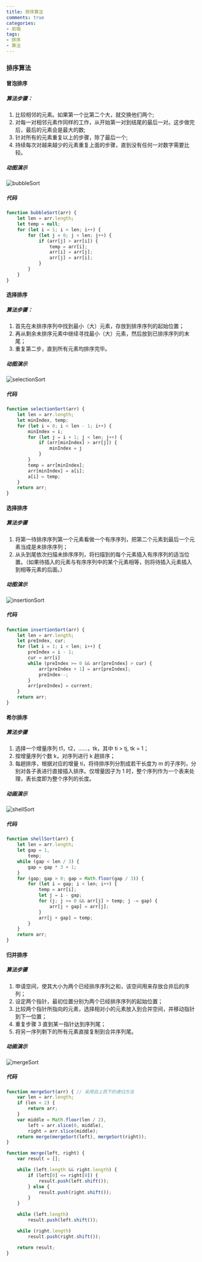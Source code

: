 ```yaml
---
title: 排序算法
comments: true
categories: 
- 前端
tags: 
- 排序
- 算法
---
```


### 排序算法

#### 冒泡排序

##### 算法步骤：

1. 比较相邻的元素。如果第一个比第二个大，就交换他们两个; 
2. 对每一对相邻元素作同样的工作，从开始第一对到结尾的最后一对。这步做完后，最后的元素会是最大的数; 
3. 针对所有的元素重复以上的步骤，除了最后一个; 
4. 持续每次对越来越少的元素重复上面的步骤，直到没有任何一对数字需要比较。

<!-- more -->

##### 动图演示

![bubbleSort](./10/bubbleSort.gif)

##### 代码

```javascript
function bubbleSort(arr) {
    let len = arr.length;
    let temp = null;
    for (let i = 1; i < len; i++) {
        for (let j = 0; j < len; j++) {
            if (arr[j] > arr[i]) {
                temp = arr[i];
                arr[i] = arr[j];
                arr[j] = arr[i];
            }
        }
    }
}
```

#### 选择排序

##### 算法步骤：

1. 首先在未排序序列中找到最小（大）元素，存放到排序序列的起始位置；
2. 再从剩余未排序元素中继续寻找最小（大）元素，然后放到已排序序列的末尾；
3. 重复第二步，直到所有元素均排序完毕。

##### 动图演示

![selectionSort](./10/selectionSort.gif)

##### 代码

```javascript
function selectionSort(arr) {
    let len = arr.length;
    let minIndex, temp;
    for (let i = 0; i < len - 1; i++) {
        minIndex = i;
        for (let j = i + 1; j < len; j++) {
            if (arr[minIndex] > arr[j]) {
                minIndex = j
            }
        }
        temp = arr[minIndex];
        arr[minIndex] = a[i];
        a[i] = temp;
    }
    return arr;
}
```

#### 选择排序

##### 算法步骤

1. 将第一待排序序列第一个元素看做一个有序序列，把第二个元素到最后一个元素当成是未排序序列；
2. 从头到尾依次扫描未排序序列，将扫描到的每个元素插入有序序列的适当位置。（如果待插入的元素与有序序列中的某个元素相等，则将待插入元素插入到相等元素的后面。）

##### 动图演示

![insertionSort](./10/insertionSort.gif)

##### 代码

```javascript
function insertionSort(arr) {
    let len = arr.length;
    let preIndex, cur;
    for (let i = 1; i < len; i++) {
        preIndex = i - 1;
        cur = arr[i]
        while (preIndex >= 0 && arr[preIndex] > cur) {
            arr[preIndex + 1] = arr[preIndex];
            preIndex--;
        }
        arr[preIndex] = current;
    }
    return arr;
}
```

#### 希尔排序

##### 算法步骤

1. 选择一个增量序列 t1，t2，……，tk，其中 ti > tj, tk = 1；
2. 按增量序列个数 k，对序列进行 k 趟排序；
3. 每趟排序，根据对应的增量 ti，将待排序列分割成若干长度为 m 的子序列，分别对各子表进行直接插入排序。仅增量因子为 1 时，整个序列作为一个表来处理，表长度即为整个序列的长度。

##### 动画演示

![shellSort](./10/shellSort.gif)

##### 代码

```javascript
function shellSort(arr) {
    let len = arr.length;
    let gap = 1,
        temp;
    while (gap < len / 3) {
        gap = gap * 3 + 1;
    }
    for (gap; gap > 0; gap = Math.floor(gap / 3)) {
        for (let i = gap; i < len; i++) {
            temp = arr[i];
            let j = i - gap;
            for (j; j >= 0 && arr[j] > temp; j -= gap) {
                arr[j + gap] = arr[j];
            }
            arr[j + gap] = temp;
        }
    }
    return arr;
}
```

#### 归并排序

##### 算法步骤

1. 申请空间，使其大小为两个已经排序序列之和，该空间用来存放合并后的序列；
2. 设定两个指针，最初位置分别为两个已经排序序列的起始位置；
3. 比较两个指针所指向的元素，选择相对小的元素放入到合并空间，并移动指针到下一位置；
4. 重复步骤 3 直到某一指针达到序列尾；
5. 将另一序列剩下的所有元素直接复制到合并序列尾。

##### 动画演示

![mergeSort](./10/mergeSort.gif)

##### 代码

```javascript
function mergeSort(arr) { // 采用自上而下的递归方法
    var len = arr.length;
    if (len < 2) {
        return arr;
    }
    var middle = Math.floor(len / 2),
        left = arr.slice(0, middle),
        right = arr.slice(middle);
    return merge(mergeSort(left), mergeSort(right));
}

function merge(left, right) {
    var result = [];

    while (left.length && right.length) {
        if (left[0] <= right[0]) {
            result.push(left.shift());
        } else {
            result.push(right.shift());
        }
    }

    while (left.length)
        result.push(left.shift());

    while (right.length)
        result.push(right.shift());

    return result;
}
```
